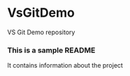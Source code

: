 # VsGitDemo
VS Git Demo repository
### This is a sample README
It contains information about the project
